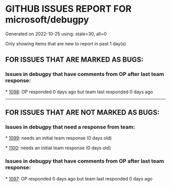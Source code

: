 
# GITHUB ISSUES REPORT FOR microsoft/debugpy


Generated on 2022-10-25 using: stale=30, all=0


Only showing items that are new to report in past 1 day(s)


## FOR ISSUES THAT ARE MARKED AS BUGS:


### Issues in debugpy that have comments from OP after last team response:


\* [1098](https://github.com/microsoft/debugpy/issues/1098 "Pytest with Django in Docker breaks on exceptions but not breakpoints"): OP responded 0 days ago but team last responded 0 days ago

---

## FOR ISSUES THAT ARE NOT MARKED AS BUGS:


### Issues in debugpy that need a response from team:


\* [1099](https://github.com/microsoft/debugpy/issues/1099 "PEP657 Column position of raised exceptions"): needs an initial team response (0 days old)

\* [1100](https://github.com/microsoft/debugpy/issues/1100 "PyInt_FromLong not found"): needs an initial team response (0 days old)

### Issues in debugpy that have comments from OP after last team response:


\* [1097](https://github.com/microsoft/debugpy/issues/1097 "debugpy.configure(python=) is not properly documented"): OP responded 0 days ago but team last responded 0 days ago
